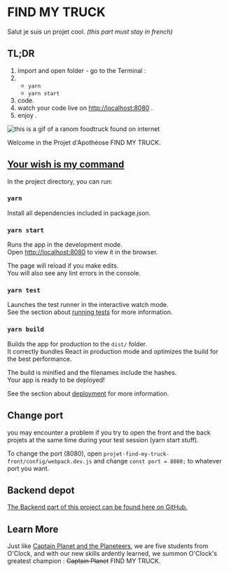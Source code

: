 # FIND MY TRUCK 

 Salut je suis un projet cool.  *(this part must stay in french)*

## TL;DR

1. import and open folder - go to the Terminal :
2. 	- `yarn`
 	- `yarn start`
3. code.
4. watch your code live on [http://localhost:8080](http://localhost:8080) .
5. enjoy .

![this is a gif of a ranom foodtruck found on internet](https://i.pinimg.com/originals/fc/d5/ee/fcd5ee36eb745fd51c61ec01c5910529.gif)

Welcome in the Projet d'Apothéose FIND MY TRUCK.

## [Your wish is my command](https://www.youtube.com/watch?v=6okxuiiHx2w)

In the project directory, you can run:

### `yarn `

Install all dependencies included in package.json.

### `yarn start`

Runs the app in the development mode.<br />
Open [http://localhost:8080](http://localhost:8080) to view it in the browser.

The page will reload if you make edits.<br />
You will also see any lint errors in the console.

### `yarn test`

Launches the test runner in the interactive watch mode.<br />
See the section about [running tests](https://facebook.github.io/create-react-app/docs/running-tests) for more information.

### `yarn build`

Builds the app for production to the `dist/` folder.<br />
It correctly bundles React in production mode and optimizes the build for the best performance.

The build is minified and the filenames include the hashes.<br />
Your app is ready to be deployed!

See the section about [deployment](https://facebook.github.io/create-react-app/docs/deployment) for more information.

## Change port

you may encounter a problem if you try to open the front and the back projets at the same time during your test session (yarn start stuff).

To change the port (8080), open `projet-find-my-truck-front/config/webpack.dev.js` and change `const port = 8080;` to whatever port you want.

## Backend depot
[The Backend part of this project can be found here on GitHub.](https://github.com/O-clock-Ulysse/projet-find-my-truck)

## Learn More

Just like [Captain Planet and the Planeteers](https://www.youtube.com/watch?v=PgQOPktUfuE), we are five students from O'Clock, and with our new skills ardently learned, we summon O'Clock's greatest champion : ~~Captain Planet~~ FIND MY TRUCK.
